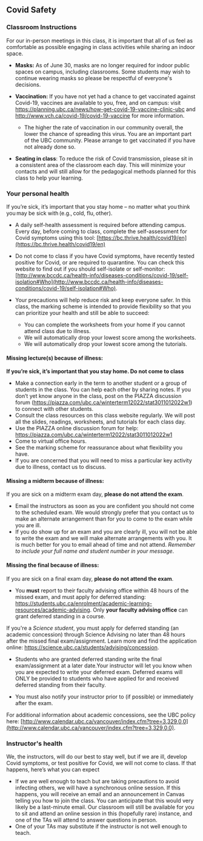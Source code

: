 ## Covid Safety 

### Classroom Instructions

For our in-person meetings in this class, it is important that all of us feel as comfortable as possible engaging in class activities while sharing an indoor space. 

 - **Masks:** As of June 30, masks are no longer required for indoor public spaces on campus, including classrooms. Some students may wish to continue wearing masks so please be respectful of everyone's decisions.
 
- **Vaccination:** If you have not yet had a chance to get vaccinated against Covid-19, vaccines are available to you, free, and on campus: visit https://planning.ubc.ca/news/how-get-covid-19-vaccine-clinic-ubc and http://www.vch.ca/covid-19/covid-19-vaccine for more information.
  - The higher the rate of vaccination in our community overall, the lower the chance of spreading this virus. You are an important part of the UBC community. Please arrange to get vaccinated if you have not already done so.
  
- **Seating in class**: To reduce the risk of Covid transmission, please sit in a consistent area of the classroom each day. This will minimize your contacts and will still allow for the pedagogical methods planned for this class to help your learning.

### Your personal health

If you’re sick, it’s important that you stay home – no matter what you think you may be sick with (e.g., cold, flu, other).
  
- A daily self-health assessment is required before attending campus. Every day, before coming to class, complete the self-assessment for Covid symptoms using this tool: [https://bc.thrive.health/covid19/en](https://bc.thrive.health/covid19/en)

-   Do not come to class if you have Covid symptoms, have recently tested positive for Covid, or are required to quarantine. You can check this website to find out if you should self-isolate or self-monitor: [http://www.bccdc.ca/health-info/diseases-conditions/covid-19/self-isolation#Who](http://www.bccdc.ca/health-info/diseases-conditions/covid-19/self-isolation#Who). 

- Your precautions will help reduce risk and keep everyone safer.  In this class, the marking scheme is intended to provide flexibility so that you can prioritize your health and still be able to succeed: 
    - You can complete the worksheets from your home if you cannot attend class due to illness. 
    - We will automatically drop your lowest score among the worksheets. 
    - We will automatically drop your lowest score among the tutorials.

#### Missing lecture(s) because of illness: 

**If you’re sick, it’s important that you stay home. Do not come to class**

- Make a connection early in the term to another student or a group of students in the class.  You can help each other by sharing notes.  If you don’t yet know anyone in the class, post on the PIAZZA discussion forum (https://piazza.com/ubc.ca/winterterm12022/stat3011012022w1) to connect with other students. 
- Consult the class resources on this class website regularly. We will post all the slides, readings, worksheets, and tutorials for each class day.  
- Use the PIAZZA online discussion forum for help: https://piazza.com/ubc.ca/winterterm12022/stat3011012022w1
- Come to virtual office hours.
- See the marking scheme for reassurance about what flexibility you have. 
- If you are concerned that you will need to miss a particular key activity due to illness, contact us to discuss. 

#### Missing a midterm because of illness: 
If you are sick on a midterm exam day, **please do not attend the exam**. 
- Email the instructors as soon as you are confident you should not come to the scheduled exam.  We would strongly prefer that you contact us to make an alternate arrangement than for you to come to the exam while you are ill.  
- If you do show up for an exam and you are clearly ill, you will not be able to write the exam and we will make alternate arrangements with you.  It is much better for you to email ahead of time and not attend.  <em>Remember to include your full name and student number in your message</em>. 

#### Missing the final because of illness: 
If you are sick on a final exam day, **please do not attend the exam**. 
- You **must** report to their faculty advising office within 48 hours of the missed exam, and must apply for deferred standing: https://students.ubc.ca/enrolment/academic-learning-resources/academic-advising. Only **your faculty advising office** can grant deferred standing in a course. 

If you're a <em>Science student</em>, you must apply for deferred standing (an academic concession) through Science Advising no later than 48 hours after the missed final exam/assignment. Learn more and find the application online: https://science.ubc.ca/students/advising/concession.

- Students who are granted deferred standing write the final exam/assignment at a later date.Your instructor will let you know when you are expected to write your deferred exam. Deferred exams will ONLY be provided to students who have applied for and received deferred standing from their faculty.

- You must also notify your instructor prior to (if possible) or immediately after the exam. 

For additional information about academic concessions, see the UBC policy here: [http://www.calendar.ubc.ca/vancouver/index.cfm?tree=3,329,0,0](http://www.calendar.ubc.ca/vancouver/index.cfm?tree=3,329,0,0).

### Instructor's health

We, the instructors, will do our best to stay well, but if we are ill, develop Covid symptoms, or test positive for Covid, we will not come to class.  If that happens, here’s what you can expect 
- If we are well enough to teach but are taking precautions to avoid infecting others, we will have a synchronous online session.  If this happens, you will receive an email and an announcement in Canvas telling you how to join the class.  You can anticipate that this would very likely be a last-minute email.  Our classroom will still be available for you to sit and attend an online session in this (hopefully rare) instance, and one of the TAs will attend to answer questions in person.
- One of your TAs may substitute if the instructor is not well enough to teach.
